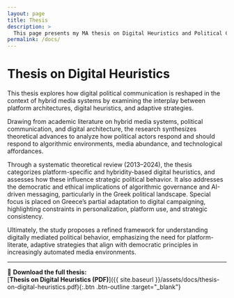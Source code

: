 ```yaml
---
layout: page
title: Thesis
description: >
  This page presents my MA thesis on Digital Heuristics and Political Communication.
permalink: /docs/
---
```


# Thesis on Digital Heuristics

This thesis explores how digital political communication is reshaped in the context of hybrid media systems by examining the interplay between platform architectures, digital heuristics, and adaptive strategies.

Drawing from academic literature on hybrid media systems, political communication, and digital architecture, the research synthesizes theoretical advances to analyze how political actors respond and should respond to algorithmic environments, media abundance, and technological affordances.

Through a systematic theoretical review (2013–2024), the thesis categorizes platform-specific and hybridity-based digital heuristics, and assesses how these influence strategic political behavior. It also addresses the democratic and ethical implications of algorithmic governance and AI-driven messaging, particularly in the Greek political landscape. Special focus is placed on Greece’s partial adaptation to digital campaigning, highlighting constraints in personalization, platform use, and strategic consistency.

Ultimately, the study proposes a refined framework for understanding digitally mediated political behavior, emphasizing the need for platform-literate, adaptive strategies that align with democratic principles in increasingly automated media environments.

---

📄 **Download the full thesis:**  
[**Thesis on Digital Heuristics (PDF)**]({{ site.baseurl }}/assets/docs/thesis-on-digital-heuristics.pdf){:.btn .btn-outline :target="_blank"}
